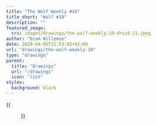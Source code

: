 ```yaml
---
title: "The Wolf Weekly #10"
title_short: "Wolf #10"
description: ""
featured_image:
  src: images/drawings/the-wolf-weekly-10-druid-21.jpeg
author: "Bram Willemse"
date: 2020-04-06T21:53:02+02:00
url: "drawings/the-wolf-weekly-10"
type: "drawings"
parent:
  title: "Drawings"
  url: "/drawings"
  icon: "list"
styles:
  background: black
---
```


{{<figure src="images/drawings/the-wolf-weekly-10-druid-21.jpeg" width="2224" height="1668">}}